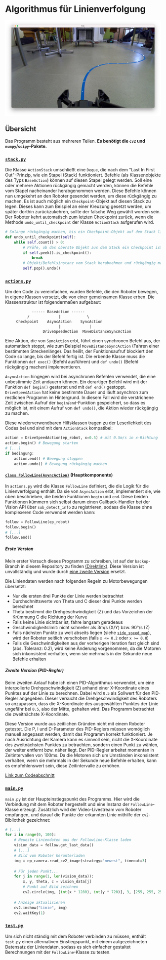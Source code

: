 # Algorithmus für Linienverfolgung
<img align="center" src="screenshot.png"/>

## Übersicht
Das Programm besteht aus mehreren Teilen. **Es benötigt die `cv2` und `numpy`/`scipy`-Pakete.**

### [`stack.py`](stack.py)

Die Klasse `ActionStack` umschließt eine `Deque`, die nach dem "Last In First Out"-Prinzip, wie ein Stapel (Stack) funktioniert. Befehle (als Klassenobjekte des Typs `BaseAction`) können auf diesen Stapel gelegt werden. Soll eine oder mehrere Aktionen rückgängig gemacht werden, können die Befehle vom Stapel nacheinander herabgenommen werden. Diese Befehle können nun umgekehrt an den Roboter gesendet werden, um diese rückgängig zu machen.
Es ist auch möglich ein `Checkpoint`-Objekt auf diesen Stack zu legen. Dieses kann zum Beispiel an einer Kreuzung gesetzt werden, um später dorthin zurückzukehren, sollte der falsche Weg gewählt worden sein. Der Roboter kehrt automatisch zum letzten Checkpoint zurück, wenn die Methode `undo_until_checkpoint` der Klasse `ActionStack` aufgerufen wird. 

```python
# Solange rückgängig machen, bis ein Checkpoint-Objekt auf dem Stack liegt
def undo_until_checkpoint(self):
    while self.count() > 0:
        # Prüfe, ob das oberste Objekt aus dem Stack ein Checkpoint ist
        if self.peek().is_checkpoint():
            break
        # Objekt/Befehlsinstanz vom Stack herabnehmen und rückgängig machen
        self.pop().undo()
```
### [`actions.py`](actions.py)

Um den Code zu vereinfachen, wurden Befehle, die den Roboter bewegen, in eigene Klassen versetzt, die von einer gemeinsamen Klasse erben. Die Klassenstruktur ist folgendermaßen aufgebaut:
```
            ------ BaseAction ------
          /             |            \
     Checkpoint    AsyncAction    SyncAction
                        |             |
                 DriveSpeedAction  MoveDistanceSyncAction 
```

Eine Aktion, die von `SyncAction` erbt, führt einen synchronen Befehl aus, der automatisch stoppt, wie zum Beispiel `MoveDistanceSyncAction` (Fahren einer bestimmten Streckenlänge). Das heißt, der Funktionsaufruf blockiert den Code so lange, bis der Befehl fertig ist. Die erbende Klasse muss die Funktionen `def exec()` (Befehl ausführen) und `def undo()` (Befehl rückgängig machen) implementieren.

`AsyncAction` hingegen wird bei asynchronen Befehlen verwendet, die eine unbestimmte Zeit andauern können. Ein derartiger Befehl wird mit der Funktion `def begin()` gestartet und mit `def end()` gestoppt. 
`DriveSpeedAction` hat keine bestimmte Dauer und läuft asynchron zum restlichen Programm im Hintergrund. In diesem Fall wird die verstrichene Zeit zwischen Aufruf der `begin`/`end`-Funktion gespeichert, so dass es möglich ist, mit einem Aufruf von `def undo()`, die Aktion wieder rückgängig zu machen.

Diese wiederverwendbaren Hilfsklassen tragen zu der Leserlichkeit des Codes bei und sind mit dem `ActionStack` kompatibel:

```python
action = DriveSpeedAction(ep_robot, x=0.5) # mit 0.5m/s in x-Richtung
action.begin() # Bewegung starten
# [...]
if bedingung:
    action.end() # Bewegung stoppen
    action.undo() # Bewegung rückgängig machen
```

#### [`class FollowLine(AsyncAction)`](actions.py#L85) (Hauptkomponente)
In `actions.py` wird die Klasse `FollowLine` definiert, die die Logik für die Linienverfolgung enthält.
Da sie von `AsyncAction` erbt, implementiert sie, wie oben beschrieben, die beiden Funktionen `begin` und `end`.
Diese beiden Funktionen kümmern sich selbst darum einen Callback-Handler bei der Vision API über `sub_detect_info` zu registrieren, sodass die Klasse ohne komplexeren Code verwendet werden kann:
```python
follow = FollowLine(ep_robot)
follow.begin()
# [...]
follow.end()
```

##### Erste Version

Mein erster Versuch dieses Programm zu schreiben, ist auf der `backup`-Branch in diesem Repository zu finden [(Direktlink)](https://github.com/ThePBone/RobomasterCheatsheet/blob/a408bd1a4964a8dec1e48e2cb6b56917e92fbca5/vision/follow-line/actions.py#L142). 
Diese Version ist unvollständig und wurde durch [eine zweite Version](#zweite-version-pid-regler) ersetzt.

Die Liniendaten werden nach folgenden Regeln zu Motorbewegungen übersetzt:
* Nur die ersten drei Punkte der Linie werden betrachtet
* Durchschnittswerte von Theta und C dieser drei Punkte werden berechnet
* Theta bestimmt die Drehgeschwindigkeit (Z) und das Vorzeichen der Krümmung C die Richtung der Kurve
* Falls keine Linie sichtbar ist, fahre langsam geradeaus
* Geschwindigkeitslimit: nicht schneller als 3m/s (X/Y) bzw. 90°/s (Z)
* Falls nächsten Punkte zu weit abseits liegen (siehe [`side_speed_map`](https://github.com/ThePBone/RobomasterCheatsheet/blob/a408bd1a4964a8dec1e48e2cb6b56917e92fbca5/vision/follow-line/actions.py#L170)), wird der Roboter seitlich verschoben (falls `x <= 0.2` oder `x >= 0.8`)
* Falls die Geschwindigkeiten aus der vorherigen Iteration fast gleich sind (abs. Toleranz: 0.2), wird keine Änderung vorgenommen, da die Motoren sich inkonsistent verhalten, wenn sie mehrmals in der Sekunde neue Befehle erhalten

##### Zweite Version (PID-Regler)

Beim zweiten Anlauf habe ich einen PID-Algorithmus verwendet, um eine interpolierte Drehgeschwindigkeit (Z) anhand einer X-Koordinate eines Punktes auf der Linie zu berechnen. Dabei wird `0.5` als Sollwert für den PID-Regler angegeben. Dieser versucht die Drehgeschwindigkeit des Roboters so anzupassen, dass die X-Koordinate des ausgewählten Punktes der Linie ungefähr bei `0.5`, also der Mitte, gehalten wird. Das Programm betrachtet die zweitnächste X-Koordinate.

Diese Version wurde aus zeitlichen Gründen nicht mit einem Roboter getestet. Die P, I und D-Parameter des PID-Reglers müssen womöglich manuell angepasst werden, damit das Programm korrekt funktioniert. Je nach Ausrichtung der Kamera kann es sinnvoll sein, nicht die X-Koordinate des zweitnächsten Punktes zu betrachten, sondern einen Punkt zu wählen, der weiter entfernt bzw. näher liegt. Der PID-Regler arbeitet momentan in Zeitintervallen von 100ms. Da die Motoren sich um Umständen inkonsistent verhalten, wenn sie mehrmals in der Sekunde neue Befehle erhalten, kann es empfehlenswert sein, diese Zeitintervalle zu erhöhen.

[Link zum Codeabschnitt](actions.py#L85)

### [`main.py`](main.py)

`main.py` ist der Haupteinstiegspunkt des Programms.
Hier wird die Verbindung mit dem Roboter hergestellt und eine Instanz der `FollowLine`-Klasse erzeugt.
Zusätzlich wird der Video-Livestream vom Roboter empfangen, und darauf die Punkte der erkannten Linie mithilfe der `cv2`-Bibliothek gezeichnet:
```python
# [...]
for i in range(0, 100):
    # Neueste Liniendaten aus der FollowLine-Klasse laden
    vision_data = follow.get_last_data()
    # [...]
    # Bild vom Roboter herunterladen
    img = ep_camera.read_cv2_image(strategy="newest", timeout=3)

    # Für jeden Punkt...
    for j in range(1, len(vision_data)):
        x, y, theta, c = vision_data[j]
        # Punkt auf Bild zeichnen
        cv2.circle(img, [int(x * 1280), int(y * 720)], 3, [255, 255, 255], -1)

    # Anzeige aktualisieren
    cv2.imshow("Linie", img)
    cv2.waitKey(1)
```

### [`test.py`](test.py)

Um sich nicht ständig mit dem Roboter verbinden zu müssen, enthält `test.py` einen alternativen Einstiegspunkt, mit einem aufgezeichneten Datensatz der Liniendaten, sodass es sich einfacher gestaltet Berechnungen mit der `FollowLine`-Klasse zu testen.
